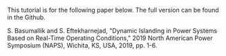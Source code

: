 This tutorial is for the following paper below. The full version can be found in the Github. 

S. Basumallik and S. Eftekharnejad, "Dynamic Islanding in Power Systems Based on Real-Time Operating Conditions," 2019 North American Power Symposium (NAPS), Wichita, KS, USA, 2019, pp. 1-6.

